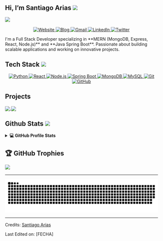 ## Hi, I’m Santiago Arias <img src="https://raw.githubusercontent.com/MartinHeinz/MartinHeinz/master/wave.gif" width=30px> 

<p>
  <a href="https://github.com/DenverCoder1/readme-typing-svg">
    <img src="https://readme-typing-svg.herokuapp.com?&font=IBM+Plex+Sans&color=abcdef&size=20&lines=Welcome+to+my+GitHub+Profile!;I'm+a+Full+Stack+Developer;I+love+working+with+MERN+and+Java+Spring+Boot" />
  </a>
</p>

<p align="center">
  <a href="#" target="_blank">
    <img src="https://img.shields.io/badge/My_Website-000000?style=for-the-badge&logo=Microsoft-edge&logoColor=white" alt="Website"/>
  </a>
  <a href="#" target="_blank">
    <img src="https://img.shields.io/badge/Blog-2962FF?style=for-the-badge&logo=hashnode&logoColor=white" alt="Blog"/>
  </a>	
  <a href="mailto:tuemail@example.com" target="_blank">
    <img src="https://img.shields.io/badge/Gmail-D14836?style=for-the-badge&logo=gmail&logoColor=white" alt="Gmail"/>
  </a>
   <a href="https://www.linkedin.com/in/tulinkedin" target="_blank">
    <img alt="LinkedIn" src="https://img.shields.io/badge/LinkedIn-0077B5?style=for-the-badge&logo=linkedin&logoColor=white">
  </a>   
  <a href="https://twitter.com/tuusuario" target="_blank">
    <img src="https://img.shields.io/badge/Twitter-1DA1F2.svg?style=for-the-badge&logo=twitter&logoColor=white" alt="Twitter"/>
  </a>
</p>

<p>
  I'm a Full Stack Developer specializing in **MERN (MongoDB, Express, React, Node.js)** and **Java Spring Boot**.  
  Passionate about building scalable applications and working on innovative projects.
</p>

## Tech Stack <img src="https://media2.giphy.com/media/QssGEmpkyEOhBCb7e1/giphy.gif" width=32px> 

<p align="center">
  <a href="https://www.python.org" target="_blank">
    <img alt="Python" src="https://img.shields.io/badge/Python-3776AB?style=for-the-badge&logo=python&logoColor=white">
  </a>
  <a href="https://react.dev/" target="_blank">
    <img alt="React" src="https://img.shields.io/badge/React-20232A?style=for-the-badge&logo=react&logoColor=61DAFB">
  </a>
  <a href="https://nodejs.org/" target="_blank">
    <img alt="Node.js" src="https://img.shields.io/badge/Node.js-43853D?style=for-the-badge&logo=node.js&logoColor=white">
  </a>
  <a href="https://spring.io/projects/spring-boot" target="_blank">
    <img alt="Spring Boot" src="https://img.shields.io/badge/Spring_Boot-6DB33F?style=for-the-badge&logo=spring-boot&logoColor=white">
  </a>
  <a href="https://www.mongodb.com/" target="_blank">
    <img alt="MongoDB" src="https://img.shields.io/badge/MongoDB-4EA94B?style=for-the-badge&logo=mongodb&logoColor=white">
  </a>
  <a href="https://www.mysql.com/" target="_blank">
    <img alt="MySQL" src="https://img.shields.io/badge/MySQL-4479A1?style=for-the-badge&logo=mysql&logoColor=white">
  </a>
  <a href="https://git-scm.com/" target="_blank">
    <img alt="Git" src="https://img.shields.io/badge/Git-F05032?style=for-the-badge&logo=git&logoColor=white">
  </a>
  <a href="https://github.com/" target="_blank">
    <img alt="GitHub" src="https://img.shields.io/badge/GitHub-181717?style=for-the-badge&logo=github&logoColor=white">
  </a>
</p>

## Projects

<a href="[https://github.com/SantiagoArias/Project1](https://github.com/T154N/Seminario)">
  <img align="center" src="https://github-readme-stats.vercel.app/api/pin/?username=SantiagoArias&repo=Project1&theme=tokyonight" />
</a>  

<a href="https://github.com/SantiagoArias/Project2">
  <img align="center" src="https://github-readme-stats.vercel.app/api/pin/?username=SantiagoArias&repo=Project2&theme=tokyonight" />
</a>  

## Github Stats <img src="https://i.pinimg.com/originals/65/c4/f4/65c4f452571be1261e9c623f7da488ac.gif" width=35px>

<details> 
  <summary><b>💻 GitHub Profile Stats</b></summary>
  <br/>
  <p align="center">
    <a href="https://github.com/anuraghazra/github-readme-stats">
      <img alt="Santiago's Github Stats" src="https://github-readme-stats.vercel.app/api?username=SantiagoArias&show_icons=true&count_private=true&theme=tokyonight" height="192px"/>
    </a>
    <br/>
    &nbsp;
    <img src="https://github-readme-stats.vercel.app/api/top-langs?username=SantiagoArias&show_icons=true&locale=en&layout=compact&theme=tokyonight" alt="SantiagoArias" height="192px"/>
    <br/>
  </p>
</details>

## 🏆 GitHub Trophies
![](https://github-profile-trophy.vercel.app/?username=SantiagoArias&theme=tokyonight&no-frame=false&no-bg=false&margin-w=4)

---

<p align="center">
  <img src="https://raw.githubusercontent.com/Elanza-48/Elanza-48/main/resources/img/github-contribution-grid-snake.svg" alt="GitHub Snake Animation"/>
</p>

---

Credits: [Santiago Arias](https://github.com/SantiagoArias)

Last Edited on: [FECHA]
